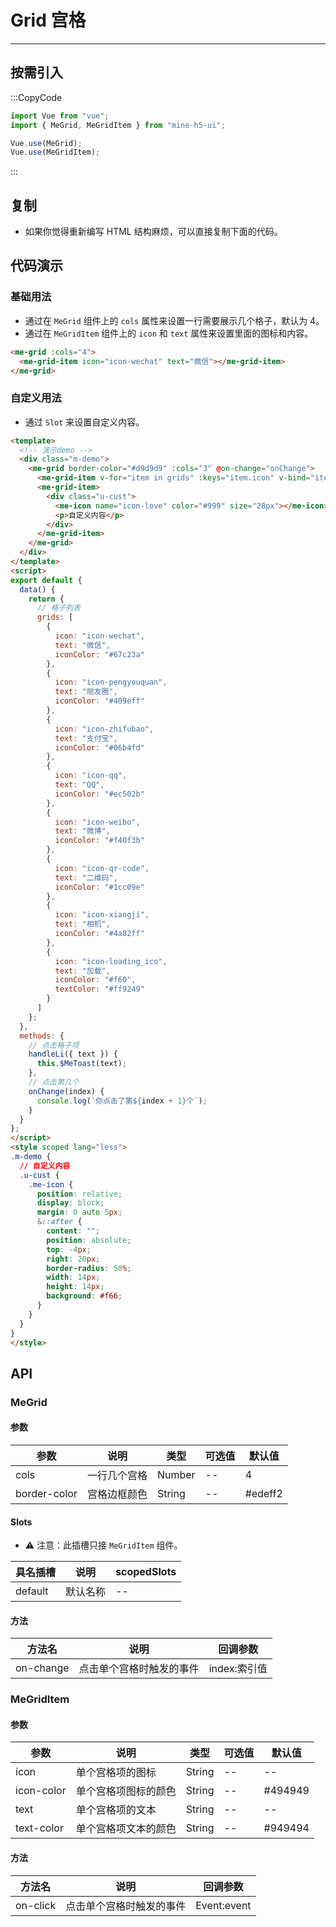 # Grid 宫格

---

## 按需引入

:::CopyCode

```JavaScript
import Vue from "vue";
import { MeGrid, MeGridItem } from "mine-h5-ui";

Vue.use(MeGrid);
Vue.use(MeGridItem);
```

:::

## 复制

- 如果你觉得重新编写 HTML 结构麻烦，可以直接复制下面的代码。

## 代码演示

### 基础用法

- 通过在 `MeGrid` 组件上的 `cols` 属性来设置一行需要展示几个格子，默认为 4。
- 通过在 `MeGridItem` 组件上的 `icon` 和 `text` 属性来设置里面的图标和内容。

```HTML
<me-grid :cols="4">
  <me-grid-item icon="icon-wechat" text="微信"></me-grid-item>
</me-grid>
```

### 自定义用法

- 通过 `Slot` 来设置自定义内容。

```HTML
<template>
  <!-- 演示demo -->
  <div class="m-demo">
    <me-grid border-color="#d9d9d9" :cols="3" @on-change="onChange">
      <me-grid-item v-for="item in grids" :keys="item.icon" v-bind="item" @on-click="handleLi(item)"></me-grid-item>
      <me-grid-item>
        <div class="u-cust">
          <me-icon name="icon-love" color="#999" size="28px"></me-icon>
          <p>自定义内容</p>
        </div>
      </me-grid-item>
    </me-grid>
  </div>
</template>
<script>
export default {
  data() {
    return {
      // 格子列表
      grids: [
        {
          icon: "icon-wechat",
          text: "微信",
          iconColor: "#67c23a"
        },
        {
          icon: "icon-pengyouquan",
          text: "朋友圈",
          iconColor: "#409eff"
        },
        {
          icon: "icon-zhifubao",
          text: "支付宝",
          iconColor: "#06b4fd"
        },
        {
          icon: "icon-qq",
          text: "QQ",
          iconColor: "#ec502b"
        },
        {
          icon: "icon-weibo",
          text: "微博",
          iconColor: "#f40f3b"
        },
        {
          icon: "icon-qr-code",
          text: "二维码",
          iconColor: "#1cc09e"
        },
        {
          icon: "icon-xiangji",
          text: "相机",
          iconColor: "#4a82ff"
        },
        {
          icon: "icon-loading_ico",
          text: "加载",
          iconColor: "#f60",
          textColor: "#ff9249"
        }
      ]
    };
  },
  methods: {
    // 点击格子项
    handleLi({ text }) {
      this.$MeToast(text);
    },
    // 点击第几个
    onChange(index) {
      console.log(`你点击了第${index + 1}个`);
    }
  }
};
</script>
<style scoped lang="less">
.m-demo {
  // 自定义内容
  .u-cust {
    .me-icon {
      position: relative;
      display: block;
      margin: 0 auto 5px;
      &::after {
        content: "";
        position: absolute;
        top: -4px;
        right: 20px;
        border-radius: 50%;
        width: 14px;
        height: 14px;
        background: #f66;
      }
    }
  }
}
</style>
```

## API

### MeGrid

#### 参数

| 参数         | 说明         | 类型   | 可选值 | 默认值  |
| ------------ | ------------ | ------ | ------ | ------- |
| cols         | 一行几个宫格 | Number | --     | 4       |
| border-color | 宫格边框颜色 | String | --     | #edeff2 |

#### Slots

- ⚠ 注意：此插槽只接 `MeGridItem` 组件。

| 具名插槽 | 说明     | scopedSlots |
| -------- | -------- | ----------- |
| default  | 默认名称 | --          |

#### 方法

| 方法名    | 说明                     | 回调参数     |
| --------- | ------------------------ | ------------ |
| on-change | 点击单个宫格时触发的事件 | index:索引值 |

### MeGridItem

#### 参数

| 参数       | 说明                 | 类型   | 可选值 | 默认值  |
| ---------- | -------------------- | ------ | ------ | ------- |
| icon       | 单个宫格项的图标     | String | --     | --      |
| icon-color | 单个宫格项图标的颜色 | String | --     | #494949 |
| text       | 单个宫格项的文本     | String | --     | --      |
| text-color | 单个宫格项文本的颜色 | String | --     | #949494 |

#### 方法

| 方法名   | 说明                     | 回调参数    |
| -------- | ------------------------ | ----------- |
| on-click | 点击单个宫格时触发的事件 | Event:event |

